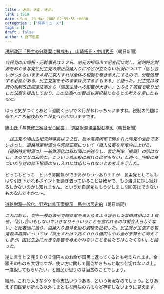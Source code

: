 ```yaml
---
title : 迷走、迷走、迷走。
link : 1919
date : Sun, 23 Mar 2008 02:59:55 +0000
categories : ["時事ニュース"]
tags : []
draft : false
author : 倉下忠憲
---
```


<A HREF="http://www.asahi.com/politics/update/0322/TKY200803220318.html" TARGET="_blank">税制改正「民主の分離案に賛成も」　山崎拓氏・中川秀氏</A>（朝日新聞）<BR><BR><I>自民党の山崎拓・元幹事長は２２日、地元の福岡市で記者団に対し、道路特定財源をめぐる与党と民主党の修正協議入りにめどが立たない状況について「話し合いがつかないまま４月に突入すれば全体の税制を巻き添えにするので、分離処理する必要がある。民主党案をそのまま採決する手もある」と語った。民主党は政府の税制改正関連法案から「国民生活への影響が大きい」とみる７項目を取り出した法案を提出しており、この法案への賛成も選択肢になるとの考えを示したものだ。 </I><BR><BR>はっと気がつくとあと１週間くらいで３月がおわっちゃいますね。税制の問題は今のところ解決の糸口が見つからないままです。<BR><BR><A HREF="http://www.asahi.com/politics/update/0322/TKY200803220297.html" TARGET="_blank">鳩山氏「与党修正案はゼロ回答」　道路財源協議拒む構え</A>（朝日新聞）<BR><BR><I>　民主党の鳩山由紀夫幹事長は２２日、栃木県真岡市で開かれた同党の会合であいさつし、道路特定財源の与党修正案について「歳入法案を年度内に上げる、（道路特定財源の）一般財源化は秋以降に先送りし、暫定税率（撤廃）の話はなし。まるでゼロ回答だ。こういう修正案に乗れるはずもない」と述べ、同案に基づいた与党の修正協議の申し入れには応じられないとの考えを示した。</I><BR><BR>どっちもどっち、という雰囲気ができあがりつつありますが、民主党としてももはや引き下がれるポイントを過ぎ去っていることは確かで、もう強引に押し続けるしかないのかも知れません。というか自民党ももう少しましな回答はできないものなんですかね～。<BR><BR><A HREF="http://www.asahi.com/politics/update/0321/TKY200803210368.html" TARGET="_blank">道路財源一般化、野党に修正案提示　民主は否定的</A>（朝日新聞）<BR><BR><I>これに対し、完全一般財源化で修正案をまとめるよう指示した福田首相は２１日夜、「話し合いもしないでいきなりそういうことを言われるのは国会人らしくない」と記者団に語り、協議入り自体を拒む姿勢を批判した。民主党が主張する暫定税率撤廃については「廃止すれば２兆６０００億円ものお金が予算から消えてしまう。国民生活に大きな影響を与えかねないことを私たちはしたくない」と語った。 </I><BR><BR>逆に言うと２兆６０００億円ものお金が国民に返ってくるとも考えられます。金額そのものも大切ですが、使い方に関して国会がきちんと取り仕切れない以上。一度返してもらいたい、と国民が思うのは当然のことでしょう。<BR><BR>結局、これも大きなツケを今支払いつつある、という状況なのでしょう。とりあえず自民党が折れる以外にまともな解決の方法など存在しないように見えます。<br><br>
